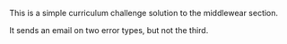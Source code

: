This is a simple curriculum challenge solution to the middlewear section.

It sends an email on two error types, but not the third. 
